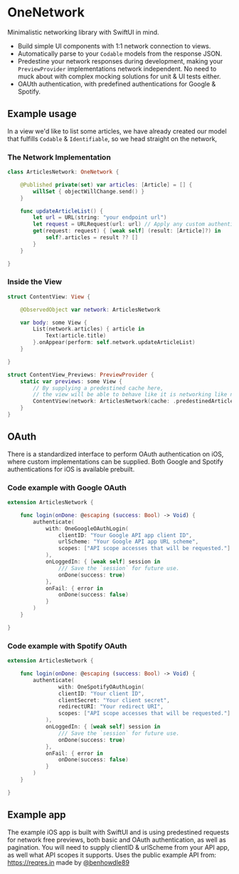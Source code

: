 # OneNetwork

Minimalistic networking library with SwiftUI in mind.

- Build simple UI components with 1:1 network connection to views.
- Automatically parse to your `Codable` models from the response JSON.
- Predestine your network responses during development, making your `PreviewProvider` implementations network independent. No need to muck about with complex mocking solutions for unit & UI tests either.
- OAUth authentication, with predefined authentications for Google & Spotify.

## Example usage
In a view we'd like to list some articles, we have already created our model that fulfills `Codable` & `Identifiable`, so we head straight on the network,

### The Network Implementation
```swift
class ArticlesNetwork: OneNetwork {

    @Published private(set) var articles: [Article] = [] {
        willSet { objectWillChange.send() }
    }

    func updateArticleList() {
        let url = URL(string: "your endpoint url")
        let request = URLRequest(url: url) // Apply any custom authentication if needed.
        get(request: request) { [weak self] (result: [Article]?) in
            self?.articles = result ?? []
        }
    }

}
```

### Inside the View

```swift
struct ContentView: View {

    @ObservedObject var network: ArticlesNetwork

    var body: some View {
        List(network.articles) { article in
            Text(article.title)
        }.onAppear(perform: self.network.updateArticleList)
    }

}

struct ContentView_Previews: PreviewProvider {
    static var previews: some View {
        // By supplying a predestined cache here,
        // the view will be able to behave like it is networking like normal.
        ContentView(network: ArticlesNetwork(cache: .predestinedArticlesCache))
    }
}
```

## OAuth

There is a standardized interface to perform OAuth authentication on iOS, where custom implementations can be supplied.
Both Google and Spotify authentications for iOS is available prebuilt.

### Code example with Google OAuth

```swift
extension ArticlesNetwork {

    func login(onDone: @escaping (success: Bool) -> Void) {
        authenticate(
            with: OneGoogleOAuthLogin(
                clientID: "Your Google API app client ID",
                urlScheme: "Your Google API app URL scheme",
                scopes: ["API scope accesses that will be requested."]
            ),
            onLoggedIn: { [weak self] session in
                /// Save the `session` for future use.
                onDone(success: true)
            },
            onFail: { error in
                onDone(success: false)
            }
        )
    }

}
```

### Code example with Spotify OAuth

```swift
extension ArticlesNetwork {

    func login(onDone: @escaping (success: Bool) -> Void) {
        authenticate(
                with: OneSpotifyOAuthLogin(
                clientID: "Your client ID",
                clientSecret: "Your client secret",
                redirectURI: "Your redirect URI",
                scopes: ["API scope accesses that will be requested."]
            ),
            onLoggedIn: { [weak self] session in
                /// Save the `session` for future use.
                onDone(success: true)
            },
            onFail: { error in
                onDone(success: false)
            }
        )
    }

}
```

## Example app
The example iOS app is built with SwiftUI and is using predestined requests for network free previews, both basic and OAuth authentication, as well as pagination.
You will need to supply clientID & urlScheme from your API app, as well what API scopes it supports.
Uses the public example API from: https://reqres.in made by [@benhowdle89](https://github.com/benhowdle89)
